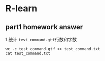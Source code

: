 # R-learn
## part1 homework answer  
1.统计 `test_command.gtf`行数和字数  
``` wc -l test_command.gtf > test_command.txt  
wc -c test_command.gtf >> test_command.txt  
cat test_command.txt  
```
